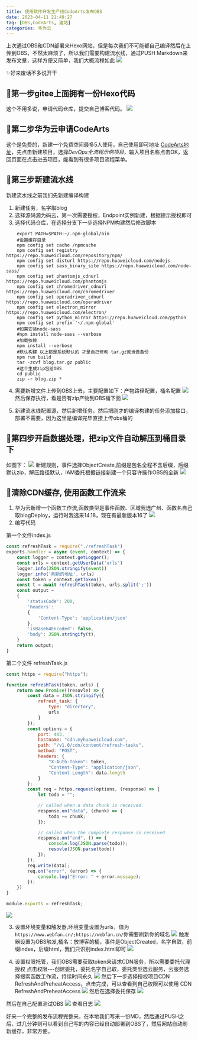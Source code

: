 ```yaml
---
title: 使用软件开发生产线CodeArts发布OBS
date: 2023-04-11 21:49:27
tag: [OBS,CodeArts, 建站]
categories: 华为云
---
```

上次通过OBS和CDN部署来Hexo网站，但是每次我们不可能都自己编译然后在上传到OBS，不然太麻烦了，所以我们需要构建流水线，通过PUSH Markdown来发布文章，这样方便又简单，我们大概流程如此
![](https://webfan.obs.cn-south-1.myhuaweicloud.com/20230411223130.png)
<!-- more -->
✨好来废话不多说开干

## 🚀第一步gitee上面拥有一份Hexo代码
这个不用多说，申请代码仓库，提交自己博客代码。
![](https://webfan.obs.cn-south-1.myhuaweicloud.com/20230411223917.png)

## 🚀第二步华为云申请CodeArts
这个是免费的，新建一个免费空间最多5人使用，自己使用即可地址 [CodeArts地址](https://hn.devcloud.huaweicloud.com/ipdproject/home)，先点击新建项目，选择*DevOps全流程示例项目*，输入项目名称点击OK，返回页面在点击进去项目，能看到有很多项目流程菜单。

## 🚀第三步新建流水线
新建流水线之前我们先新建编译构建
1. 新建任务，名字取blog
2. 选择源码源为码云，第一次需要授权，Endpoint实例新建，根据提示授权即可
3. 选择代码仓库，在选择分支下一步选择NPM构建然后修改脚本

```shell
    export PATH=$PATH:~/.npm-global/bin
    #设置缓存目录
    npm config set cache /npmcache
    npm config set registry https://repo.huaweicloud.com/repository/npm/
    npm config set disturl https://repo.huaweicloud.com/nodejs
    npm config set sass_binary_site https://repo.huaweicloud.com/node-sass/
    npm config set phantomjs_cdnurl https://repo.huaweicloud.com/phantomjs
    npm config set chromedriver_cdnurl https://repo.huaweicloud.com/chromedriver
    npm config set operadriver_cdnurl https://repo.huaweicloud.com/operadriver
    npm config set electron_mirror https://repo.huaweicloud.com/electron/
    npm config set python_mirror https://repo.huaweicloud.com/python
    npm config set prefix '~/.npm-global'
    #如需安装node-sass
    #npm install node-sass --verbose
    #加载依赖
    npm install --verbose
    #默认构建 以上都是系统默认的 才是自己修改 tar.gz就当做备份
    npm run build
    tar -zcvf blog.tar.gz public
    #这个生成zip包给OBS
    cd public
    zip -r blog.zip *
```
4. 需要新增文件上传到OBS上去，主要配置如下：产物路径配置，桶名配置
![](https://webfan.obs.cn-south-1.myhuaweicloud.com/20230411230045.png)
然后保存执行，看是否有zip产物到OBS桶下面
![](https://webfan.obs.cn-south-1.myhuaweicloud.com/20230411230233.png)

5. 新建流水线配置源，然后新增任务，然后把刚才的编译构建的任务添加接口，部署不需要，因为这里是编译完毕直接上传obs桶的

## 🚀第四步开启数据处理，把zip文件自动解压到桶目录下
如图下：
![](https://webfan.obs.cn-south-1.myhuaweicloud.com/20230411230802.png)
新建规则，事件选择ObjectCreate,前缀是包名全程不含后缀，后缀默认zip，解压路径默认，IAM委托根据链接新建一个只容许操作OBS的全新
![](https://webfan.obs.cn-south-1.myhuaweicloud.com/20230411230957.png)

## 🚀清除CDN缓存, 使用函数工作流来
1. 华为云新增一个函数工作流,函数类型是事件函数、区域我选广州、函数名自己取blogDeploy，运行时我选来14.18，现在有最新版本16了
![](https://webfan.obs.cn-south-1.myhuaweicloud.com/20230413074227.png)
2. 编写代码

第一个文件index.js
```javascript
const refreshTask = require("./refreshTask")
exports.handler = async (event, context) => {
    const logger = context.getLogger();
    const urls = context.getUserData('urls')
    logger.info(JSON.stringify(event))
    logger.info('刷新的地址', urls)
    const token = context.getToken()
    const t = await refreshTask(token, urls.split(';'))
    const output =
    {
        'statusCode': 200,
        'headers':
        {
            'Content-Type': 'application/json'
        },
        'isBase64Encoded': false,
        'body': JSON.stringify(t),
    }
    return output;
}

```
第二个文件 refreshTask.js
```javascript
const https = require("https");

function refreshTask(token, urls) {
    return new Promise((resovle) => {
        const data = JSON.stringify({
            refresh_task: {
                type: "directory",
                urls
            }
        });
        const options = {
            port: 443,
            hostname: "cdn.myhuaweicloud.com",
            path: "/v1.0/cdn/content/refresh-tasks",
            method: "POST",
            headers: {
                "X-Auth-Token": token,
                "Content-Type": "application/json",
                "Content-Length": data.length
            }
        };
        const req = https.request(options, (response) => {
            let todo = "";

            // called when a data chunk is received.
            response.on("data", (chunk) => {
                todo += chunk;
            });

            // called when the complete response is received.
            response.on("end", () => {
                console.log(JSON.parse(todo));
                resovle(JSON.parse(todo))
            });
        });
        req.write(data);
        req.on("error", (error) => {
            console.log("Error: " + error.message);
        });
    })
}

module.exports = refreshTask;

```
![](https://webfan.obs.cn-south-1.myhuaweicloud.com/20230413074730.png)

3. 设置环境变量和触发器,环境变量设置为urls，值为`https://www.webfan.cn/;https://webfan.cn/`你需要刷新你的域名
![](https://webfan.obs.cn-south-1.myhuaweicloud.com/20230413074903.png)
触发器设置为OBS触发,桶名：放博客的桶，事件是ObjectCreated，名字自取，前缀index，后缀html，我们只识别index.html即可
![](https://webfan.obs.cn-south-1.myhuaweicloud.com/20230413075120.png)

4. 设置权限托管，我们OBS需要获取token来请求CDN服务，所以需要委托代理授权
点击权限---创建委托，委托名字自己取，委托类型选云服务，云服务选择搜索函数工作流，持续时间永久
![](https://webfan.obs.cn-south-1.myhuaweicloud.com/20230413075727.png)
然后下一步选择授权项目CDN RefreshAndPreheatAccess，点击完成，可以查看到自己权限可以使用 CDN RefreshAndPreheatAccess
![](https://webfan.obs.cn-south-1.myhuaweicloud.com/20230413075958.png)
然后在选择委托保存
![](https://webfan.obs.cn-south-1.myhuaweicloud.com/20230413080107.png)

然后在自己配置测试OBS
![](https://webfan.obs.cn-south-1.myhuaweicloud.com/20230413080322.png)
查看日志
![](https://webfan.obs.cn-south-1.myhuaweicloud.com/20230413080440.png)

好来一个完整的发布流程完整来，在本地我们写来一份MD，然后通过PUSH之后，过几分钟则可以看到自己写的内容已经自动部署到OBS了，然后网站自动刷新缓存，非常方便。